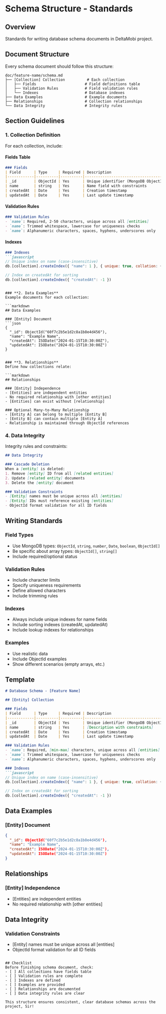 # Schema Structure - Standards

## Overview
Standards for writing database schema documents in DeltaMobi project.

## Document Structure
Every schema document should follow this structure:

```
doc/feature-name/schema.md
├── [Collection] Collection          # Each collection
│   ├── Fields                      # Field definitions table
│   ├── Validation Rules            # Field validation rules
│   └── Indexes                     # Database indexes
├── Data Examples                   # Example documents
├── Relationships                   # Collection relationships
└── Data Integrity                  # Integrity rules
```

## Section Guidelines

### **1. Collection Definition**
For each collection, include:

#### **Fields Table**
```markdown
### Fields
| Field      | Type     | Required | Description                                 |
|------------|----------|----------|---------------------------------------------|
| _id        | ObjectId | Yes      | Unique identifier (MongoDB ObjectId)        |
| name       | string   | Yes      | Name field with constraints                 |
| createdAt  | Date     | Yes      | Creation timestamp                          |
| updatedAt  | Date     | Yes      | Last update timestamp                       |
```

#### **Validation Rules**
```markdown
### Validation Rules
- `name`: Required, 2-50 characters, unique across all [entities]
- `name`: Trimmed whitespace, lowercase for uniqueness checks
- `name`: Alphanumeric characters, spaces, hyphens, underscores only
```

#### **Indexes**
```markdown
### Indexes
```javascript
// Unique index on name (case-insensitive)
db.[collection].createIndex({ "name": 1 }, { unique: true, collation: { locale: "en", strength: 2 } })

// Index on createdAt for sorting
db.[collection].createIndex({ "createdAt": -1 })
```
```

### **2. Data Examples**
Example documents for each collection:

```markdown
## Data Examples

### [Entity] Document
```json
{
  "_id": ObjectId("60f7c2b5e1d2c8a1b8e4d456"),
  "name": "Example Name",
  "createdAt": ISODate("2024-01-15T10:30:00Z"),
  "updatedAt": ISODate("2024-01-15T10:30:00Z")
}
```
```

### **3. Relationships**
Define how collections relate:

```markdown
## Relationships

### [Entity] Independence
- [Entities] are independent entities
- No required relationship with [other entities]
- [Entities] can exist without [relationship]

### Optional Many-to-Many Relationship
- [Entity A] can belong to multiple [Entity B]
- [Entity B] can contain multiple [Entity A]
- Relationship is maintained through ObjectId references
```

### **4. Data Integrity**
Integrity rules and constraints:

```markdown
## Data Integrity

### Cascade Deletion
When a [entity] is deleted:
1. Remove [entity] ID from all [related entities]
2. Update [related entity] documents
3. Delete the [entity] document

### Validation Constraints
- [Entity] names must be unique across all [entities]
- [Entity] IDs must reference existing [entities]
- ObjectId format validation for all ID fields
```

## Writing Standards

### **Field Types**
- Use MongoDB types: `ObjectId`, `string`, `number`, `Date`, `boolean`, `ObjectId[]`
- Be specific about array types: `ObjectId[]`, `string[]`
- Include required/optional status

### **Validation Rules**
- Include character limits
- Specify uniqueness requirements
- Define allowed characters
- Include trimming rules

### **Indexes**
- Always include unique indexes for name fields
- Include sorting indexes (createdAt, updatedAt)
- Include lookup indexes for relationships

### **Examples**
- Use realistic data
- Include ObjectId examples
- Show different scenarios (empty arrays, etc.)

## Template

```markdown
# Database Schema - [Feature Name]

## [Entity] Collection

### Fields
| Field      | Type     | Required | Description                                 |
|------------|----------|----------|---------------------------------------------|
| _id        | ObjectId | Yes      | Unique identifier (MongoDB ObjectId)        |
| name       | string   | Yes      | [Description with constraints]              |
| createdAt  | Date     | Yes      | Creation timestamp                          |
| updatedAt  | Date     | Yes      | Last update timestamp                       |

### Validation Rules
- `name`: Required, [min-max] characters, unique across all [entities]
- `name`: Trimmed whitespace, lowercase for uniqueness checks
- `name`: Alphanumeric characters, spaces, hyphens, underscores only

### Indexes
```javascript
// Unique index on name (case-insensitive)
db.[collection].createIndex({ "name": 1 }, { unique: true, collation: { locale: "en", strength: 2 } })

// Index on createdAt for sorting
db.[collection].createIndex({ "createdAt": -1 })
```

## Data Examples

### [Entity] Document
```json
{
  "_id": ObjectId("60f7c2b5e1d2c8a1b8e4d456"),
  "name": "Example Name",
  "createdAt": ISODate("2024-01-15T10:30:00Z"),
  "updatedAt": ISODate("2024-01-15T10:30:00Z")
}
```

## Relationships

### [Entity] Independence
- [Entities] are independent entities
- No required relationship with [other entities]

## Data Integrity

### Validation Constraints
- [Entity] names must be unique across all [entities]
- ObjectId format validation for all ID fields
```

## Checklist
Before finishing schema document, check:
- [ ] All collections have fields table
- [ ] Validation rules are complete
- [ ] Indexes are defined
- [ ] Examples are provided
- [ ] Relationships are documented
- [ ] Data integrity rules are clear

This structure ensures consistent, clear database schemas across the project, Sir! 